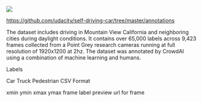 ![](https://github.com/udacity/self-driving-car/raw/master/annotations/images/crowdai.png)

https://github.com/udacity/self-driving-car/tree/master/annotations

The dataset includes driving in Mountain View California and neighboring cities during daylight conditions. It contains over 65,000 labels across 9,423 frames collected from a Point Grey research cameras running at full resolution of 1920x1200 at 2hz. The dataset was annotated by CrowdAI using a combination of machine learning and humans.

Labels

Car
Truck
Pedestrian
CSV Format

xmin
ymin
xmax
ymax
frame
label
preview url for frame
